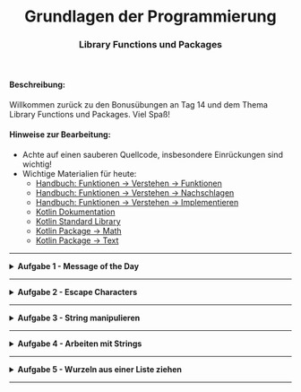 
<h1 align="center">Grundlagen der Programmierung</h1>
<h3 align="center">Library Functions und Packages</h3>
<br>

#### Beschreibung:

Willkommen zurück zu den Bonusübungen an Tag 14 und dem Thema Library Functions und Packages. Viel Spaß!

#### Hinweise zur Bearbeitung:

- Achte auf einen sauberen Quellcode, insbesondere Einrückungen sind wichtig!
- Wichtige Materialien für heute:
    - [Handbuch: Funktionen → Verstehen → Funktionen](https://docs.google.com/document/d/13SyoQ3tgIr4T9tiUl42V5kiBGQwV4Lk-XA2SsKf-va0/edit#heading=h.guex9q8ivm5c)
    - [Handbuch: Funktionen → Verstehen → Nachschlagen](https://docs.google.com/document/d/13SyoQ3tgIr4T9tiUl42V5kiBGQwV4Lk-XA2SsKf-va0/edit#heading=h.guex9q8ivm5c)
    - [Handbuch: Funktionen → Verstehen → Implementieren](https://docs.google.com/document/d/13SyoQ3tgIr4T9tiUl42V5kiBGQwV4Lk-XA2SsKf-va0/edit#heading=h.guex9q8ivm5c)
    - [Kotlin Dokumentation](https://kotlinlang.org/docs/home.html)
    - [Kotlin Standard Library](https://kotlinlang.org/api/latest/jvm/stdlib/)
    - [Kotlin Package -> Math](https://kotlinlang.org/api/latest/jvm/stdlib/kotlin.math/)
    - [Kotlin Package -> Text](https://kotlinlang.org/api/latest/jvm/stdlib/kotlin.text/)

---

<details>
<summary> <b> Aufgabe 1 - Message of the Day </b> </summary>

Aufgabe in der Datei.

**Modul für die Aufgabe:** *Aufgabe1*  
**Datei für die Aufgabe:** *Main.kt*

</details>

---



<details>
<summary> <b> Aufgabe 2 - Escape Characters </b> </summary>

Aufgabe in der Datei.

**Modul für die Aufgabe:** *Aufgabe3*  
**Datei für die Aufgabe:** *PasswortErstellen.kt*

</details>

---

<details>
<summary> <b> Aufgabe 3 - String manipulieren </b> </summary>

In unserem `zungenbrecher` String hat sich leider ein Fehler im ersten Wort eingeschlichen. Anstelle von Aslronaul sollte eigentlich Astronaut stehen.

Schreibe eine Funktion, welche den String `zungenbrecher` entgegennimmt, das erste Wort berichtigt und dann die Eingabe verbessert wieder zurückgibt.

Allerdings sollt ihr hier primär mit Funktionen arbeiten und nicht einfach die einzelnen Indizes manuell verändern. Wo wäre sonst auch die Herausforderung :).

Hilfreich ist hier, dass Strings intern wie Listen von Chars behandelt werden. Also kann man viele der Listenfunktionen auf Strings anwenden.

hilfreiche Funktionen hier sind : .indexOf() .slice() .replace() .substring()

**Modul für die Aufgabe:** *Aufgabe5*  
**Datei für die Aufgabe:** *Stringmanipulation.kt*


</details>


---
<details>
<summary> <b> Aufgabe 4 - Arbeiten mit Strings </b> </summary>

Gegeben ist ein Liebesgedicht `gedicht` in Form eines Strings. Ihr sollt eine Funktion schreiben, welche diesen String übergeben bekommt.

Eure Funktion kennt bereits euren Namen. 

Die Funktion schaut wie oft welcher Buchstabe aus eurem Namen in dem übergebenen String vorkommt. Und gibt dazu die Ergebnisse an den Benutzer über println() ab.

Kotlin unterscheidet zwischen groß und kleinschreibung. Das wollen wir nicht. Deswegen müsst ihr erstmal alle strings in Kleinschreibung verändern.

Tipp: Hierfür benötigt ihr vermutlich die Funktionen .lowercase() und filter()

**Modul für die Aufgabe:** *Aufgabe6*  
**Datei für die Aufgabe:** *MengeVonBuchstaben.kt*

</details>

---

<details>
<summary> <b> Aufgabe 5 - Wurzeln aus einer Liste ziehen </b> </summary>

Aufgabe in der Datei.
Hinweis: Diese Aufgabe ist besonders knifflig und geht über das bisherige Level der Vorlesung hinaus. Viel Spaß beim Knobeln und ausprobieren!

**Modul für die Aufgabe:** *Aufgabe2*  
**Datei für die Aufgabe:** *WurzelnZiehenAusListe.kt*

</details>

---


